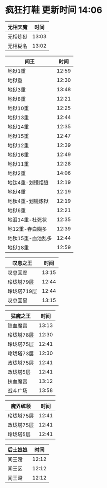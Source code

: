 # 疯狂打鞋 更新时间 14:06

| 无相天魔   | 时间    |
|--------|-------|
| 无相炼狱 | 13:03 |
| 无相糊名 | 13:02 |

| 间王   | 时间    |
|--------|-------|
| 地狱1重 | 12:59 |
| 地狱重 | 12:30 |
| 地狱3重 | 13:48 |
| 地狱8重 | 12:21 |
| 地狱10重 | 12:25 |
| 地狱13重 | 12:44 |
| 地狱14重 | 12:35 |
| 地狱15重 | 12:47 |
| 地狱12重 | 12:39 |
| 地狱16重 | 12:49 |
| 地狱11重 | 12:28 |
| 地狱2重 | 14:06 |
| 地钛4重-划镜炬狼 | 12:19 |
| 地狱4重 | 12:19 |
| 地钛4重-划镜炼狱 | 12:19 |
| 地狱6重 | 12:21 |
| 地泪14重-杜死状 | 12:35 |
| 地12重-春白糊多 | 12:39 |
| 地钛15重-血池乱多 | 12:44 |
| 地狱18重 | 12:59 |

| 叹息之王   | 时间    |
|--------|-------|
| 叹息回廊 | 13:15 |
| 玲珑塔79层 | 12:44 |
| 玲珑塔719层 | 12:44 |
| 叹息回辜 | 13:15 |

| 猛魔之王   | 时间    |
|--------|-------|
| 铁血魔宫 | 13:13 |
| 玲珑塔78层 | 12:30 |
| 玲珑塔75层 | 12:41 |
| 玲珑塔73层 | 12:30 |
| 政珑塔75层 | 12:41 |
| 政珑塔5层 | 12:41 |
| 扶血魔宫 | 13:12 |
| 战斗广场 | 13:58 |

| 魔界统领   | 时间    |
|--------|-------|
| 玲珑塔75层 | 12:41 |
| 政珑塔75层 | 12:41 |
| 玲珑塔5层 | 12:41 |

| 后土娘娘   | 时间    |
|--------|-------|
| 间王殴 | 12:12 |
| 闻王区 | 12:12 |
| 闻王殴 | 12:12 |